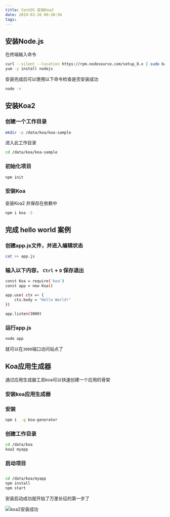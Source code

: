 ```yaml
---
title: CentOS 安装Koa2
date: 2019-03-26 09:30:56
tags:
---
```


## 安装Node.js

在终端输入命令
```bash
curl --silent --location https://rpm.nodesource.com/setup_8.x | sudo bash -
yum -y install nodejs
```

安装完成后可以使用以下命令检查是否安装成功
```bash
node -v
```

## 安装Koa2

### 创建一个工作目录
```bash
mkdir -p /data/koa/koa-sample
```
进入此工作目录
```bash
cd /data/koa/koa-sample
```

### 初始化项目
```bash
npm init
```

### 安装Koa

安装Koa2 并保存在依赖中
```bash
npm i koa -S
```

## 完成 hello world 案例

### 创建app.js文件，并进入编辑状态
```bash
cat >> app.js
```
### 输入以下内容， `Ctrl` + `D` 保存退出
```bash
const Koa = require('koa')
const app = new Koa()

app.use( ctx => {
    ctx.body = "Hello World!"
})

app.listen(3000)
```

### 运行app.js
```bash
node app
```
就可以在`3000`端口访问站点了

## Koa应用生成器

通过应用生成器工具koa可以快速创建一个应用的骨架

### 安装koa应用生成器

### 安装
```bash
npm i  -g koa-generator
```

### 创建工作目录

```bash
cd /data/koa
koa2 myapp
```

### 启动项目

```bash

cd /data/koa/myapp
npm install
npm start
```

安装启动成功就开始了万里长征的第一步了


![koa2安装成功](https://blog-1253306634.cos.ap-guangzhou.myqcloud.com/koa2%E5%AE%89%E8%A3%85%E6%88%90%E5%8A%9F.png?q-sign-algorithm=sha1&q-ak=AKIDW2m3DJI8328Y3MjcWZ9PlOeqWEy5IEG7&q-sign-time=1553565763;1553567563&q-key-time=1553565763;1553567563&q-header-list=&q-url-param-list=&q-signature=425e1ee6f7160dee2427c96eb4c32a23760ca563&x-cos-security-token=4cac5a3434501fe1ccbb40f2e0bcbfc9c0b37c5410001)


